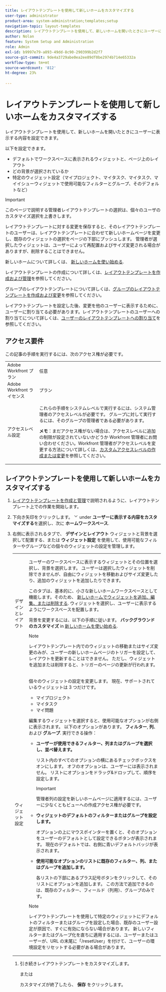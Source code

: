 ```yaml
---
title: レイアウトテンプレートを使用して新しいホームをカスタマイズする
user-type: administrator
product-area: system-administration;templates;setup
navigation-topic: layout-templates
description: レイアウトテンプレートを使用して、新しいホームを開いたときにユーザーに表示する内容を設定できます。
author: Nolan
feature: System Setup and Administration
role: Admin
exl-id: b9997e79-a893-49dd-8c90-290399b2d2f7
source-git-commit: 9de4a3729abe0ea2ee89df0be2974b714e65332a
workflow-type: tm+mt
source-wordcount: '812'
ht-degree: 23%

---
```


# レイアウトテンプレートを使用して新しいホームをカスタマイズする

レイアウトテンプレートを使用して、新しいホームを開いたときにユーザーに表示する内容を設定できます。

以下を設定できます。

* デフォルトでワークスペースに表示されるウィジェットと、ページ上のレイアウト
* どの背景が選択されているか
* 特定のウィジェット設定（マイプロジェクト、マイタスク、マイタスク、マイイシューウィジェットで使用可能なフィルターとグループ、そのデフォルトなど）

>[!IMPORTANT]
>
>このページで説明する管理者レイアウトテンプレートの選択は、個々のユーザのカスタマイズ選択を上書きします。
>
>レイアウトテンプレートに対する変更を保存すると、そのレイアウトテンプレートのユーザーは、レイアウトテンプレートに合わせて新しいホームページを変更し、既存のウィジェットの選択をページの下部にプッシュします。 管理者が選択したウィジェットは、ユーザーによって再配置およびサイズ変更される場合がありますが、削除することはできません。

新しいホームについて詳しくは、 [新しいホームを使い始める](/help/quicksilver/workfront-basics/using-home/new-home/get-started-with-new-home.md).

レイアウトテンプレートの作成について詳しくは、[レイアウトテンプレートを作成および管理](../use-layout-templates/create-and-manage-layout-templates.md)を参照してください。

グループのレイアウトテンプレートについて詳しくは、[グループのレイアウトテンプレートを作成および変更](../../../administration-and-setup/manage-groups/work-with-group-objects/create-and-modify-a-groups-layout-templates.md)を参照してください。

レイアウトテンプレートを設定した後、変更を他のユーザーに表示するために、ユーザーに割り当てる必要があります。レイアウトテンプレートのユーザーへの割り当てについて詳しくは、[ユーザーのレイアウトテンプレートへの割り当て](../use-layout-templates/assign-users-to-layout-template.md)を参照してください。

## アクセス要件

この記事の手順を実行するには、次のアクセス権が必要です。

<table style="table-layout:auto"> 
 <col> 
 <col> 
 <tbody> 
  <tr> 
   <td role="rowheader">Adobe Workfront プラン</td> 
   <td>任意</td> 
  </tr> 
  <tr> 
   <td role="rowheader">Adobe Workfront ライセンス</td> 
   <td>プラン</td> 
  </tr> 
  <tr> 
   <td role="rowheader">アクセスレベル設定</td> 
   <td> <p>これらの手順をシステムレベルで実行するには、システム管理者のアクセスレベルが必要です。
グループに対して実行するには、そのグループの管理者である必要があります。</p> <p><b>メモ</b>：まだアクセス権がない場合は、アクセスレベルに追加の制限が設定されていないかどうか Workfront 管理者にお問い合わせください。Workfront 管理者がアクセスレベルを変更する方法について詳しくは、<a href="../../../administration-and-setup/add-users/configure-and-grant-access/create-modify-access-levels.md" class="MCXref xref">カスタムアクセスレベルの作成または変更</a>を参照してください。</p> </td> 
  </tr> 
 </tbody> 
</table>

## レイアウトテンプレートを使用して新しいホームをカスタマイズする

1. [レイアウトテンプレートを作成と管理](../../../administration-and-setup/customize-workfront/use-layout-templates/create-and-manage-layout-templates.md)で説明されるように、レイアウトテンプレート上での作業を開始します。

1. 下向き矢印をクリックします。 ![](assets/dropdown-arrow.png) under **ユーザーに表示する内容をカスタマイズする**&#x200B;を選択し、次に **ホームワークスペース**.

1. 右側に表示されるタブで、 **デザインとレイアウト** ウィジェットと背景を選択して配置する、または **ウィジェット設定** を使用して、使用可能なフィルターやグループなどの個々のウィジェットの設定を管理します。

   <table style="table-layout:auto"> 
    <col> 
    <col> 
    <tbody> 
     <tr> 
      <td role="rowheader">デザインとレイアウト</td> 
      <td>
      <p>ユーザーのワークスペースに表示するウィジェットとその位置を選択し、背景を選択します。 ユーザーは選択したウィジェットを削除できませんが、自由にウィジェットを移動およびサイズ変更したり、追加のウィジェットを追加したりできます。</p>
      <p>このタブは、基本的に、小さな新しいホームワークスペースとして機能します。そのため、 <a href="/help/quicksilver/workfront-basics/using-home/new-home/add-edit-remove-widgets-in-new-home.md" class="MCXref xref">新しいホームでウィジェットを追加、編集、または削除する</a>. ウィジェットを選択し、ユーザーに表示するようにワークスペースを配置します。</p>
      <p>背景を変更するには、以下の手順に従います。 <b>バックグラウンドのカスタマイズ</b> in <a href="/help/quicksilver/workfront-basics/using-home/new-home/get-started-with-new-home.md" class="MCXref xref">新しいホームを使い始める</a>.</p>
      <p>

>[!NOTE]
>
>レイアウトテンプレート内でのウィジェットの移動またはサイズ変更のみが、ユーザーの新しいホームページのトリガーを設定して、レイアウトを更新することはできません。 ただし、ウィジェットを追加または削除すると、トリガーのページの更新が行われます。

</p>
     </td> 
     </tr> 
     <tr> 
      <td role="rowheader">ウィジェット設定</td> 
      <td>
      <p>個々のウィジェットの設定を変更します。 現在、サポートされているウィジェットは 3 つだけです。</p>
      <ul>
        <li>マイプロジェクト</li>
        <li>マイタスク</li>
        <li>マイ問題</li>
      </ul>
      <p>編集するウィジェットを選択すると、使用可能なオプションが右側に表示されます。 以下のオプションがあります。 <b>フィルター</b>, <b>列</b>、および <b>グループ</b>. 実行できる操作：</p>
      <ul>
      <li><p><b>ユーザーが使用できるフィルター、列またはグループを選択し、並べ替えます。</b></p>
      <p>リスト内のすべてのオプションの横にあるチェックボックスをオンにします。 オフのオプションは、ユーザーには表示されません。 リストにオプションをドラッグ&amp;ドロップして、順序を設定します。</li></p>
      <p>

>[!IMPORTANT]
>
>管理者列の設定を新しいホームページに適用するには、ユーザーに少なくともビューへの作成アクセス権が必要です。

</p>
      <li><p><b>ウィジェットのデフォルトのフィルターまたはグループを設定します。</b></p>
      <p>オプションの上にマウスポインターを置くと、そのオプションをユーザーのデフォルトとして設定できるボタンが表示されます。 現在のデフォルトでは、右側に青いデフォルトバッジが表示されます。</li></p>
      <li><p><b>使用可能なオプションのリストに既存のフィルター、列、またはグループを追加します。</b></p>
      <p>各リストの下部にあるプラス記号ボタンをクリックして、そのリストにオプションを追加します。 この方法で追加できるのは、既存のフィルター、フィールド（列用）、グループのみです。</p></li>
      </ul>
      <p>

>[!NOTE]
>
>レイアウトテンプレートを使用して特定のウィジェットにデフォルトのフィルターまたはグループを設定した場合、既存のユーザー設定が原因で、すぐに有効にならない場合があります。 新しいフィルターまたはグループ化を直ちに適用するには、ユーザーまたはユーザーが、URL の末尾に「/resetUser」を付けて、ユーザーの環境設定をリセットする必要がある場合があります。

</p>
  </td> 
  </tr>
  </tbody> 
  </table>

1. 引き続きレイアウトテンプレートをカスタマイズします。

   または

   カスタマイズが終了したら、 **保存** をクリックします。
